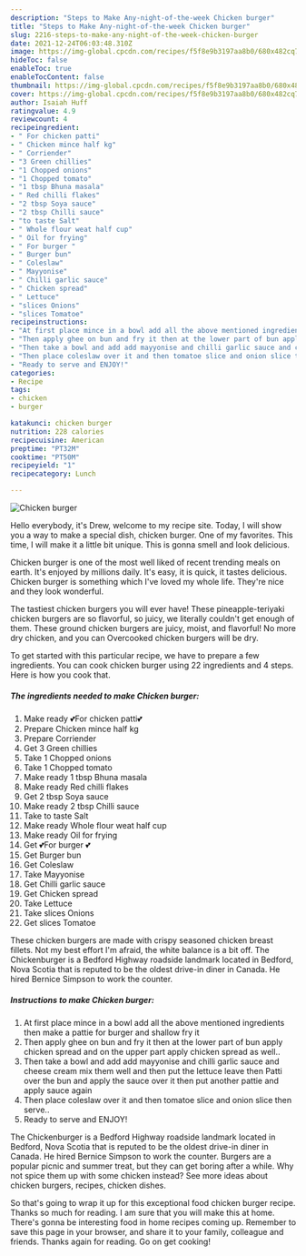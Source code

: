 ```yaml
---
description: "Steps to Make Any-night-of-the-week Chicken burger"
title: "Steps to Make Any-night-of-the-week Chicken burger"
slug: 2216-steps-to-make-any-night-of-the-week-chicken-burger
date: 2021-12-24T06:03:48.310Z
image: https://img-global.cpcdn.com/recipes/f5f8e9b3197aa8b0/680x482cq70/chicken-burger-recipe-main-photo.jpg
hideToc: false
enableToc: true
enableTocContent: false
thumbnail: https://img-global.cpcdn.com/recipes/f5f8e9b3197aa8b0/680x482cq70/chicken-burger-recipe-main-photo.jpg
cover: https://img-global.cpcdn.com/recipes/f5f8e9b3197aa8b0/680x482cq70/chicken-burger-recipe-main-photo.jpg
author: Isaiah Huff
ratingvalue: 4.9
reviewcount: 4
recipeingredient:
- " For chicken patti"
- " Chicken mince half kg"
- " Corriender"
- "3 Green chillies"
- "1 Chopped onions"
- "1 Chopped tomato"
- "1 tbsp Bhuna masala"
- " Red chilli flakes"
- "2 tbsp Soya sauce"
- "2 tbsp Chilli sauce"
- "to taste Salt"
- " Whole flour weat half cup"
- " Oil for frying"
- " For burger "
- " Burger bun"
- " Coleslaw"
- " Mayyonise"
- " Chilli garlic sauce"
- " Chicken spread"
- " Lettuce"
- "slices Onions"
- "slices Tomatoe"
recipeinstructions:
- "At first place mince in a bowl add all the above mentioned ingredients then make a pattie for burger and shallow fry it"
- "Then apply ghee on bun and fry it then at the lower part of bun apply chicken spread and on the upper part apply chicken spread as well.."
- "Then take a bowl and add add mayyonise and chilli garlic sauce and cheese cream mix them well and then put the lettuce leave then Patti over the bun and apply the sauce over it then put another pattie and apply sauce again"
- "Then place coleslaw over it and then tomatoe slice and onion slice then serve.."
- "Ready to serve and ENJOY!"
categories:
- Recipe
tags:
- chicken
- burger

katakunci: chicken burger 
nutrition: 228 calories
recipecuisine: American
preptime: "PT32M"
cooktime: "PT50M"
recipeyield: "1"
recipecategory: Lunch

---
```



![Chicken burger](https://img-global.cpcdn.com/recipes/f5f8e9b3197aa8b0/680x482cq70/chicken-burger-recipe-main-photo.jpg)

Hello everybody, it's Drew, welcome to my recipe site. Today, I will show you a way to make a special dish, chicken burger. One of my favorites. This time, I will make it a little bit unique. This is gonna smell and look delicious.

Chicken burger is one of the most well liked of recent trending meals on earth. It's enjoyed by millions daily. It's easy, it is quick, it tastes delicious. Chicken burger is something which I've loved my whole life. They're nice and they look wonderful.

The tastiest chicken burgers you will ever have! These pineapple-teriyaki chicken burgers are so flavorful, so juicy, we literally couldn&#39;t get enough of them. These ground chicken burgers are juicy, moist, and flavorful! No more dry chicken, and you can Overcooked chicken burgers will be dry.


To get started with this particular recipe, we have to prepare a few ingredients. You can cook chicken burger using 22 ingredients and 4 steps. Here is how you cook that.

<!--inarticleads1-->

##### The ingredients needed to make Chicken burger:

1. Make ready  💕For chicken patti💕
1. Prepare  Chicken mince half kg
1. Prepare  Corriender
1. Get 3 Green chillies
1. Take 1 Chopped onions
1. Take 1 Chopped tomato
1. Make ready 1 tbsp Bhuna masala
1. Make ready  Red chilli flakes
1. Get 2 tbsp Soya sauce
1. Make ready 2 tbsp Chilli sauce
1. Take to taste Salt
1. Make ready  Whole flour weat half cup
1. Make ready  Oil for frying
1. Get  💕For burger 💕
1. Get  Burger bun
1. Get  Coleslaw
1. Take  Mayyonise
1. Get  Chilli garlic sauce
1. Get  Chicken spread
1. Take  Lettuce
1. Take slices Onions
1. Get slices Tomatoe


These chicken burgers are made with crispy seasoned chicken breast fillets. Not my best effort I&#39;m afraid, the white balance is a bit off. The Chickenburger is a Bedford Highway roadside landmark located in Bedford, Nova Scotia that is reputed to be the oldest drive-in diner in Canada. He hired Bernice Simpson to work the counter. 

<!--inarticleads2-->

##### Instructions to make Chicken burger:

1. At first place mince in a bowl add all the above mentioned ingredients then make a pattie for burger and shallow fry it
1. Then apply ghee on bun and fry it then at the lower part of bun apply chicken spread and on the upper part apply chicken spread as well..
1. Then take a bowl and add add mayyonise and chilli garlic sauce and cheese cream mix them well and then put the lettuce leave then Patti over the bun and apply the sauce over it then put another pattie and apply sauce again
1. Then place coleslaw over it and then tomatoe slice and onion slice then serve..
1. Ready to serve and ENJOY!

The Chickenburger is a Bedford Highway roadside landmark located in Bedford, Nova Scotia that is reputed to be the oldest drive-in diner in Canada. He hired Bernice Simpson to work the counter. Burgers are a popular picnic and summer treat, but they can get boring after a while. Why not spice them up with some chicken instead? See more ideas about chicken burgers, recipes, chicken dishes. 

So that's going to wrap it up for this exceptional food chicken burger recipe. Thanks so much for reading. I am sure that you will make this at home. There's gonna be interesting food in home recipes coming up. Remember to save this page in your browser, and share it to your family, colleague and friends. Thanks again for reading. Go on get cooking!
